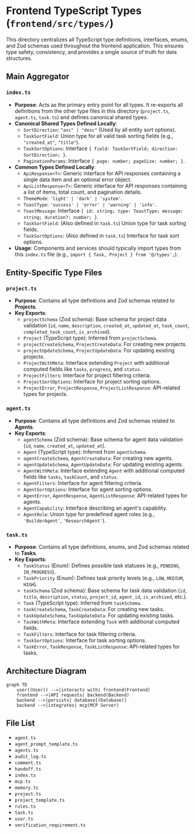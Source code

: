 # Frontend TypeScript Types (`frontend/src/types/`)

This directory centralizes all TypeScript type definitions, interfaces, enums, and Zod schemas used throughout the frontend application. This ensures type safety, consistency, and provides a single source of truth for data structures.

## Main Aggregator

### `index.ts`

- **Purpose**: Acts as the primary entry point for all types. It re-exports all definitions from the other type files in this directory (`project.ts`, `agent.ts`, `task.ts`) and defines canonical shared types.
- **Canonical Shared Types Defined Locally**:
  - `SortDirection`: `"asc" | "desc"` (Used by all entity sort options).
  - `TaskSortField`: Union type for all valid task sorting fields (e.g., `"created_at"`, `"title"`).
  - `TaskSortOptions`: Interface `{ field: TaskSortField; direction: SortDirection; }`.
  - `PaginationParams`: Interface `{ page: number; pageSize: number; }`.
- **Common Types Defined Locally**:
  - `ApiResponse<T>`: Generic interface for API responses containing a single data item and an optional error object.
  - `ApiListResponse<T>`: Generic interface for API responses containing a list of items, total count, and pagination details.
  - `ThemeMode`: `'light' | 'dark' | 'system'`.
  - `ToastType`: `'success' | 'error' | 'warning' | 'info'`.
  - `ToastMessage`: Interface `{ id: string; type: ToastType; message: string; duration?: number; }`.
  - `TaskSortField`: (Also defined in `task.ts`) Union type for task sorting fields.
  - `TaskSortOptions`: (Also defined in `task.ts`) Interface for task sort options.
- **Usage**: Components and services should typically import types from this `index.ts` file (e.g., `import { Task, Project } from '@/types';`).

## Entity-Specific Type Files

### `project.ts`

- **Purpose**: Contains all type definitions and Zod schemas related to **Projects**.
- **Key Exports**:
  - `projectSchema` (Zod schema): Base schema for project data validation (`id`, `name`, `description`, `created_at`, `updated_at`, `task_count`, `completed_task_count`, `is_archived`).
  - `Project` (TypeScript type): Inferred from `projectSchema`.
  - `projectCreateSchema`, `ProjectCreateData`: For creating new projects.
  - `projectUpdateSchema`, `ProjectUpdateData`: For updating existing projects.
  - `ProjectWithMeta`: Interface extending `Project` with additional computed fields like `tasks`, `progress`, and `status`.
  - `ProjectFilters`: Interface for project filtering criteria.
  - `ProjectSortOptions`: Interface for project sorting options.
  - `ProjectError`, `ProjectResponse`, `ProjectListResponse`: API-related types for projects.

### `agent.ts`

- **Purpose**: Contains all type definitions and Zod schemas related to **Agents**.
- **Key Exports**:
  - `agentSchema` (Zod schema): Base schema for agent data validation (`id`, `name`, `created_at`, `updated_at`).
  - `Agent` (TypeScript type): Inferred from `agentSchema`.
  - `agentCreateSchema`, `AgentCreateData`: For creating new agents.
  - `agentUpdateSchema`, `AgentUpdateData`: For updating existing agents.
  - `AgentWithMeta`: Interface extending `Agent` with additional computed fields like `tasks`, `taskCount`, and `status`.
  - `AgentFilters`: Interface for agent filtering criteria.
  - `AgentSortOptions`: Interface for agent sorting options.
  - `AgentError`, `AgentResponse`, `AgentListResponse`: API-related types for agents.
  - `AgentCapability`: Interface describing an agent's capability.
  - `AgentRole`: Union type for predefined agent roles (e.g., `'BuilderAgent'`, `'ResearchAgent'`).

### `task.ts`

- **Purpose**: Contains all type definitions, enums, and Zod schemas related to **Tasks**.
- **Key Exports**:
  - `TaskStatus` (Enum): Defines possible task statuses (e.g., `PENDING`, `IN_PROGRESS`).
  - `TaskPriority` (Enum): Defines task priority levels (e.g., `LOW`, `MEDIUM`, `HIGH`).
  - `taskSchema` (Zod schema): Base schema for task data validation (`id`, `title`, `description`, `status`, `project_id`, `agent_id`, `is_archived`, etc.).
  - `Task` (TypeScript type): Inferred from `taskSchema`.
  - `taskCreateSchema`, `TaskCreateData`: For creating new tasks.
  - `taskUpdateSchema`, `TaskUpdateData`: For updating existing tasks.
  - `TaskWithMeta`: Interface extending `Task` with additional computed fields.
  - `TaskFilters`: Interface for task filtering criteria.
  - `TaskSortOptions`: Interface for task sorting options.
  - `TaskError`, `TaskResponse`, `TaskListResponse`: API-related types for tasks.

## Architecture Diagram
```mermaid
graph TD
    user((User)) -->|interacts with| frontend(Frontend)
    frontend -->|API requests| backend(Backend)
    backend -->|persists| database[(Database)]
    backend -->|integrates| mcp(MCP Server)
```

<!-- File List Start -->
## File List

- `agent.ts`
- `agent_prompt_template.ts`
- `agents.ts`
- `audit_log.ts`
- `comment.ts`
- `handoff.ts`
- `index.ts`
- `mcp.ts`
- `memory.ts`
- `project.ts`
- `project_template.ts`
- `rules.ts`
- `task.ts`
- `user.ts`
- `verification_requirement.ts`

<!-- File List End -->




